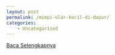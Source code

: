 ```yaml
---
layout: post
permalink: /mimpi-ular-kecil-di-dapur/
categories:
    - Uncategorized
---
```


[Baca Selengkapnya](/08)